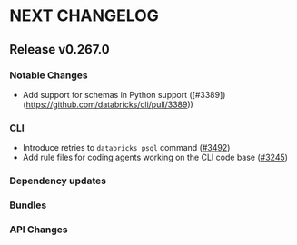 # NEXT CHANGELOG

## Release v0.267.0

### Notable Changes
* Add support for schemas in Python support ([#3389])(https://github.com/databricks/cli/pull/3389))

### CLI
* Introduce retries to `databricks psql` command ([#3492](https://github.com/databricks/cli/pull/3492))
* Add rule files for coding agents working on the CLI code base ([#3245](https://github.com/databricks/cli/pull/3245))

### Dependency updates

### Bundles

### API Changes
